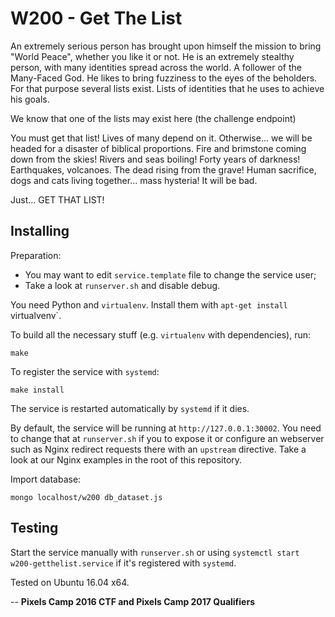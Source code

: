 W200 - Get The List
==============

An extremely serious person has brought upon himself the mission to bring "World Peace", whether you like it or not. He is an extremely stealthy person, with many identities spread across the world. A follower of the Many-Faced God. He likes to bring fuzziness to the eyes of the beholders. For that purpose several lists exist. Lists of identities that he uses to achieve his goals.

We know that one of the lists may exist here (the challenge endpoint)

You must get that list! Lives of many depend on it. Otherwise... we will be headed for a disaster of biblical proportions. Fire and brimstone coming down from the skies! Rivers and seas boiling! Forty years of darkness! Earthquakes, volcanoes. The dead rising from the grave! Human sacrifice, dogs and cats living together... mass hysteria! It will be bad.

Just... GET THAT LIST!

Installing
----------

Preparation:

* You may want to edit `service.template` file to change the service user;
* Take a look at `runserver.sh` and disable debug.

You need Python and `virtualenv`. Install them with `apt-get install `virtualvenv`.

To build all the necessary stuff (e.g. `virtualenv` with dependencies), run:

    make

To register the service with `systemd`:

    make install

The service is restarted automatically by `systemd` if it dies.


By default, the service will be running at `http://127.0.0.1:30002`. You need to change that at `runserver.sh` if you to expose it or configure an webserver such as Nginx redirect requests there with an `upstream` directive. Take a look at our Nginx examples in the root of this repository.


Import database:

    mongo localhost/w200 db_dataset.js


Testing
-------

Start the service manually with `runserver.sh` or using `systemctl start w200-getthelist.service` if it's registered with `systemd`.

Tested on Ubuntu 16.04 x64.


--
**Pixels Camp 2016 CTF and Pixels Camp 2017 Qualifiers**

